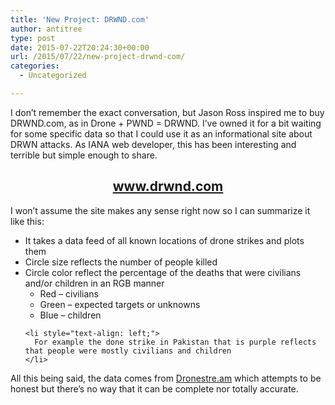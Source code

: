 ```yaml
---
title: 'New Project: DRWND.com'
author: antitree
type: post
date: 2015-07-22T20:24:30+00:00
url: /2015/07/22/new-project-drwnd-com/
categories:
  - Uncategorized

---
```

I don&#8217;t remember the exact conversation, but Jason Ross inspired me to buy DRWND.com, as in Drone + PWND = DRWND. I&#8217;ve owned it for a bit waiting for some specific data so that I could use it as an informational site about DRWN attacks. As IANA web developer, this has been interesting and terrible but simple enough to share.

<h2 style="text-align: center;">
  <a href="http://www.drwnd.com">www.drwnd.com</a>
</h2>

<p style="text-align: left;">
  <p style="text-align: left;">
    I won&#8217;t assume the site makes any sense right now so I can summarize it like this:
  </p>
  
  <ul>
    <li style="text-align: left;">
      It takes a data feed of all known locations of drone strikes and plots them
    </li>
    <li style="text-align: left;">
      Circle size reflects the number of people killed
    </li>
    <li style="text-align: left;">
      Circle color reflect the percentage of the deaths that were civilians and/or children in an RGB manner <ul>
        <li style="text-align: left;">
          Red &#8211; civilians
        </li>
        <li style="text-align: left;">
          Green &#8211; expected targets or unknowns
        </li>
        <li style="text-align: left;">
          Blue &#8211; children
        </li>
      </ul>
    </li>
    
    <li style="text-align: left;">
      For example the done strike in Pakistan that is purple reflects that people were mostly civilians and children
    </li>
  </ul>
  
  <p>
    All this being said, the data comes from <a href="http://www.dronestre.am">Dronestre.am</a> which attempts to be honest but there&#8217;s no way that it can be complete nor totally accurate.
  </p>
